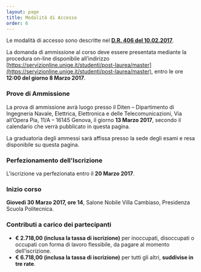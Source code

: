```yaml
---
layout: page
title: Modalità di Accesso
order: 6
---
```


Le modalità di accesso sono descritte nel [**D.R. 406 del 10.02.2017**](https://www.studenti.unige.it/sites/www.studenti.unige.it/files/master/D.R.%20406%20del%2010.02.2017%20BANDO%20F.TO_.pdf).

La domanda di ammissione al corso deve essere presentata mediante la procedura on-line disponibile
all’indirizzo [https://servizionline.unige.it/studenti/post-laurea/master](https://servizionline.unige.it/studenti/post-laurea/master), entro le ore **12:00 del giorno 8 Marzo 2017**.

### Prove di Ammissione 

La prova di ammissione avrà luogo presso il Diten – Dipartimento di Ingegneria Navale, Elettrica,
Elettronica e delle Telecomunicazioni, Via all’Opera Pia, 11/A – 16145 Genova, il giorno **13 Marzo 2017**, secondo il calendario che verrà pubblicato in questa pagina.

La graduatoria degli ammessi sarà affissa presso la sede degli esami e resa disponibile su questa pagina.


### Perfezionamento dell'Iscrizione 
L'iscrizione va perfezionata entro il **20 Marzo 2017**.

### Inizio corso
**Giovedì 30 Marzo 2017, ore 14**, Salone Nobile Villa Cambiaso, Presidenza Scuola Politecnica.

### Contributi a carico dei partecipanti

* **€ 2.718,00 (inclusa la tassa di iscrizione)** per inoccupati, disoccupati o occupati con forma di lavoro
flessibile, da pagare al momento dell’iscrizione.
* **€ 6.718,00 (inclusa la tassa di iscrizione)** per tutti gli altri, **suddivise in tre rate**.
